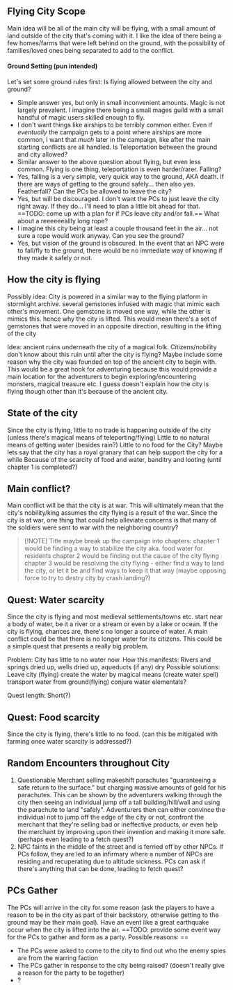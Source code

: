 ## Flying City Scope
Main idea will be all of the main city will be flying, with a small amount of land outside of the city that's coming with it. I like the idea of there being a few homes/farms that were left behind on the ground, with the possibility of families/loved ones being separated to add to the conflict.

#### Ground Setting (pun intended)
Let's set some ground rules first:
Is flying allowed between the city and ground? 
- Simple answer yes, but only in small inconvenient amounts. Magic is not largely prevalent. I imagine there being a small mages guild with a small handful of magic users skilled enough to fly. 
- I don't want things like airships to be terribly common either. Even if *eventually* the campaign gets to a point where airships are more common, I want that *much* later in the campaign, like after the main starting conflicts are all handled. 
Is Teleportation between the ground and city allowed?
- Similar answer to the above question about flying, but even less common. Flying is one thing, teleportation is even harder/rarer.
Falling?
- Yes, falling is a very simple, very quick way to the ground, AKA death. If there are ways of getting to the ground safely... then also yes. Featherfall?
Can the PCs be allowed to leave the city? 
- Yes, but will be discouraged. I don't want the PCs to just leave the city right away. If they do... I'll need to plan a little bit ahead for that. ==TODO: come up with a plan for if PCs leave city and/or fall.== 
What about a reeeeeeallly long rope?
- I imagine this city being at least a couple thousand feet in the air... not sure a rope would work anyway.
Can you see the ground?
- Yes, but vision of the ground is obscured. In the event that an NPC were to fall/fly to the ground, there would be no immediate way of knowing if they made it safely or not.

## How the city is flying
Possibly idea: City is powered in a similar way to the flying platform in stormlight archive. several gemstones infused with magic that mimic each other's movement. One gemstone is moved one way, while the other is mimics this. hence why the city is lifted. This would mean there's a set of gemstones that were moved in an opposite direction, resulting in the lifting of the city

Idea: ancient ruins underneath the city of a magical folk. Citizens/nobility don't know about this ruin until after the city is flying? Maybe include some reason why the city was founded on top of the ancient city to begin with. This would be a great hook for adventuring because this would provide a main location for the adventurers to begin exploring/encountering monsters, magical treasure etc. I guess doesn't explain how the city is flying though other than it's because of the ancient city.

## State of the city
Since the city is flying, little to no trade is happening outside of the city (unless there's magical means of teleporting/flying)
Little to no natural means of getting water (besides rain?)
Little to no food for the City? Maybe lets say that the city has a royal granary that can help support the city for a while
Because of the scarcity of food and water, banditry and looting (until chapter 1 is completed?)

## Main conflict?
Main conflict will be that the city is at war. This will ultimately mean that the city's nobility/king assumes the city flying is a result of the war. 
Since the city is at war, one thing that could help alleviate concerns is that many of the soldiers were sent to war with the neighboring country?

> [!NOTE] Title
> maybe break up the campaign into chapters: 
> chapter 1 would be finding a way to stabilize the city aka. food water for residents
> chapter 2 would be finding out the cause of the city flying
> chapter 3 would be resolving the city flying - either find a way to land the city, or let it be and find ways to keep it that way (maybe opposing force to try to destry city by crash landing?)


## Quest: Water scarcity
Since the city is flying and most medieval settlements/towns etc. start near a body of water, be it a river or a stream or even by a lake or ocean. If the city is flying, chances are, there's no longer a source of water. A main conflict could be that there is no longer water for its citizens. This could be a simple quest that presents a really big problem.

Problem: City has little to no water now. 
How this manifests: Rivers and springs dried up, wells dried up, aqueducts (if any) dry
Possible solutions: 
	Leave city (flying)
	create the water by magical means (create water spell) 
	transport water from ground(flying)
	conjure water elementals?
	
Quest length: Short(?)

## Quest: Food scarcity
Since the city is flying, there's little to no food. (can this be mitigated with farming once water scarcity is addressed?)


## Random Encounters throughout City

1. Questionable Merchant selling makeshift parachutes "guaranteeing a safe return to the surface." but charging massive amounts of gold for his parachutes. This can be shown by the adventurers walking through the city then seeing an individual jump off a tall building/hill/wall and using the parachute to land "safely". Adventurers then can either convince the individual not to jump off the edge of the city or not, confront the merchant that they're selling bad or ineffective products, or even help the merchant by improving upon their invention and making it more safe. (perhaps even leading to a fetch quest?)
2. NPC faints in the middle of the street and is ferried off by other NPCs. If PCs follow, they are led to an infirmary where a number of NPCs are residing and recuperating due to altitude sickness. PCs can ask if there's anything that can be done, leading to fetch quest?


## PCs Gather
The PCs will arrive in the city for some reason (ask the players to have a reason to be in the city as part of their backstory, otherwise getting to the ground may be their main goal). Have an event like a great earthquake occur when the city is lifted into the air. ==TODO: provide some event way for the PCs to gather and form as a party. Possible reasons: ==
- The PCs were asked to come to the city to find out who the enemy spies are from the warring faction
- The PCs gather in response to the city being raised? (doesn't really give a reason for the party to be together)
- ?